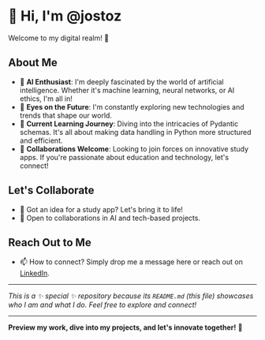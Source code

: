 # 👋 Hi, I'm @jostoz

Welcome to my digital realm! 🌌

## About Me

- 🤖 **AI Enthusiast**: I'm deeply fascinated by the world of artificial intelligence. Whether it's machine learning, neural networks, or AI ethics, I'm all in!
- 👀 **Eyes on the Future**: I'm constantly exploring new technologies and trends that shape our world.
- 🌱 **Current Learning Journey**: Diving into the intricacies of Pydantic schemas. It's all about making data handling in Python more structured and efficient.
- 💞️ **Collaborations Welcome**: Looking to join forces on innovative study apps. If you're passionate about education and technology, let's connect!

## Let's Collaborate

- 🚀 Got an idea for a study app? Let's bring it to life!
- 🤝 Open to collaborations in AI and tech-based projects.

## Reach Out to Me

- 📫 How to connect? Simply drop me a message here or reach out on [LinkedIn](Your-LinkedIn-URL).

---

*This is a ✨ special ✨ repository because its `README.md` (this file) showcases who I am and what I do. Feel free to explore and connect!*

---

**Preview my work, dive into my projects, and let's innovate together!** 🚀


